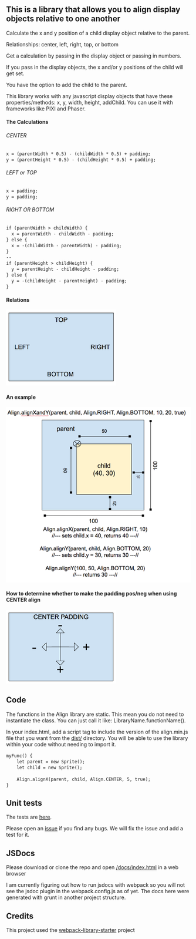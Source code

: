 ## This is a library that allows you to align display objects relative to one another
Calculate the x and y position of a child display object relative to the parent. 

Relationships: center, left, right, top, or bottom 

Get a calculation by passing in the display object or passing in numbers. 

If you pass in the display objects, the x and/or y positions of the child will get set. 

You have the option to add the child to the parent.
   
This library works with any javascript display objects that have these properties/methods: x, y, width, height, addChild. You can use it with frameworks like PIXI and Phaser.

#### The Calculations
###### CENTER
    x = (parentWidth * 0.5) - (childWidth * 0.5) + padding;
    y = (parentHeight * 0.5) - (childHeight * 0.5) + padding;
###### LEFT or TOP
    x = padding;
    y = padding;
###### RIGHT OR BOTTOM
    if (parentWidth > childWidth) {
      x = parentWidth - childWidth - padding;
    } else {
      x = -(childWidth - parentWidth) - padding;
    }
    --
    if (parentHeight > childHeight) {
      y = parentHeight - childHeight - padding;
    } else {
      y = -(childHeight - parentHeight) - padding;
    }
        
#### Relations
![Consts](/assets/consts.png)

#### An example
![Example](/assets/example.png)

#### How to determine whether to make the padding pos/neg when using CENTER align
![Center Padding](/assets/center-padding.png)

## Code

The functions in the Align library are static. This mean you do not need to instantiate the class. You can just call it like: LibraryName.functionName().

In your index.html, add a script tag to include the version of the align.min.js file that you want from the [dist/](/dist) directory. You will be able to use the library within your code without needing to import it.

    myFunc() {
        let parent = new Sprite();
        let child = new Sprite();

        Align.alignX(parent, child, Align.CENTER, 5, true);
    }    

## Unit tests
The tests are [here](/test/Align.spec.js).

Please open an [issue](https://github.com/genradley/JSDisplayObjectAlignment/issues) if you find any bugs. We will fix the issue and add a test for it.

## JSDocs
Please download or clone the repo and open [/docs/index.html](/docs/index.html) in a web browser

I am currently figuring out how to run jsdocs with webpack so you will not see the jsdoc plugin in the webpack.config.js as of yet. The docs here were generated with grunt in another project structure.  
## Credits
This project used the [webpack-library-starter](https://github.com/krasimir/webpack-library-starter) project